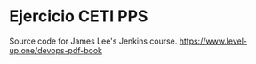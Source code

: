 # Ejercicio CETI PPS

Source code for James Lee's Jenkins course.
<https://www.level-up.one/devops-pdf-book>

